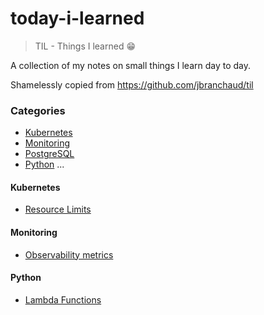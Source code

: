 # today-i-learned
> TIL - Things I learned :grin:

A collection of my notes on small things I learn day to day.

Shamelessly copied from https://github.com/jbranchaud/til


### Categories
* [Kubernetes](#kubernetes)
* [Monitoring](#monitoring)
* [PostgreSQL](#postgresql)
* [Python](#python)
...

#### Kubernetes
- [Resource Limits](kubernetes/resource-limits.md)

#### Monitoring
- [Observability metrics](monitoring/observability-metrics.md)

#### Python
- [Lambda Functions](python/lambda-functions.md)
